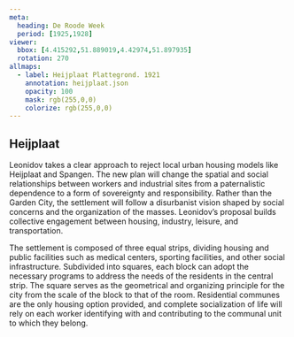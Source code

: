 ```yaml
---
meta:
  heading: De Roode Week
  period: [1925,1928]
viewer:
  bbox: [4.415292,51.889019,4.42974,51.897935]
  rotation: 270
allmaps:
  - label: Heijplaat Plattegrond. 1921
    annotation: heijplaat.json
    opacity: 100
    mask: rgb(255,0,0)
    colorize: rgb(255,0,0)
---
```


## Heijplaat

Leonidov takes a clear approach to reject local urban housing models like Heijplaat and Spangen. The new plan will change the spatial and social relationships between workers and industrial sites from a paternalistic dependence to a form of sovereignty and responsibility. Rather than the Garden City, the settlement will follow a disurbanist vision shaped by social concerns and the organization of the masses. Leonidov’s proposal builds collective engagement between housing, industry, leisure, and transportation.

The settlement is composed of three equal strips, dividing housing and public facilities such as medical centers, sporting facilities, and other social infrastructure. Subdivided into squares, each block can adopt the necessary programs to address the needs of the residents in the central strip. The square serves as the geometrical and organizing principle for the city from the scale of the block to that of the room. Residential communes are the only housing option provided, and complete socialization of life will rely on each worker identifying with and contributing to the communal unit to which they belong.
